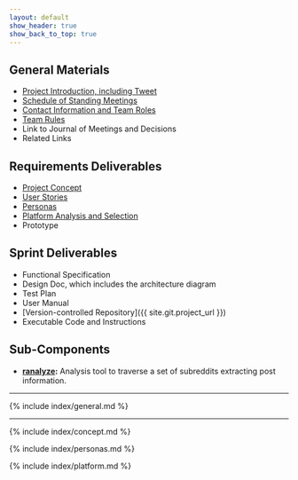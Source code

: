 ```yaml
---
layout: default
show_header: true
show_back_to_top: true
---
```


## General Materials
 - [Project Introduction, including Tweet](#project-introduction)
 - [Schedule of Standing Meetings](#standing-meetings)
 - [Contact Information and Team Roles](#contact-information-and-team-roles)
 - [Team Rules](#team-rules)
 - Link to Journal of Meetings and Decisions
 - Related Links

## Requirements Deliverables
 - [Project Concept](#project-concept)
 - [User Stories](#user-stories)
 - [Personas](#personas)
 - [Platform Analysis and Selection](#platform-analysis-and-selection)
 - Prototype

## Sprint Deliverables
 - Functional Specification
 - Design Doc, which includes the architecture diagram
 - Test Plan
 - User Manual
 - [Version-controlled Repository]({{ site.git.project_url }})
 - Executable Code and Instructions
 
## Sub-Components
 - **[ranalyze](/ITVS/ranalyze):** Analysis tool to traverse a set of subreddits extracting post information.

***

{% include index/general.md %}
 
***

{% include index/concept.md %}

{% include index/personas.md %}

{% include index/platform.md %}

